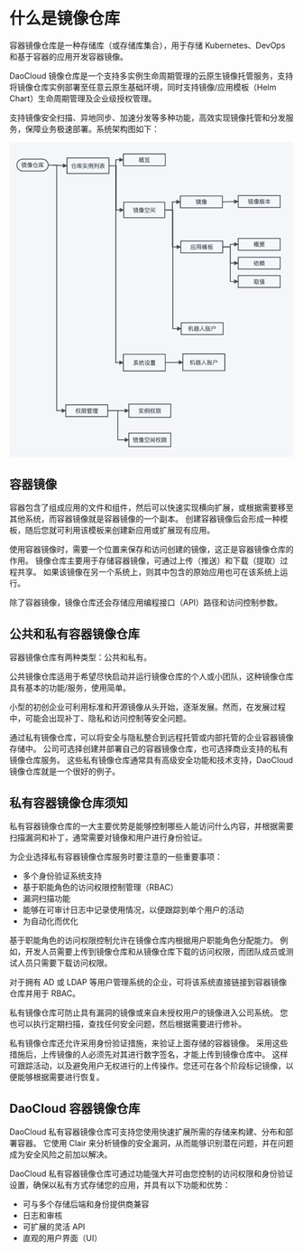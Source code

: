 # 什么是镜像仓库

容器镜像仓库是一种存储库（或存储库集合），用于存储 Kubernetes、DevOps 和基于容器的应用开发容器镜像。

DaoCloud 镜像仓库是一个支持多实例生命周期管理的云原生镜像托管服务，支持将镜像仓库实例部署至任意云原生基础环境，同时支持镜像/应用模板（Helm Chart）生命周期管理及企业级授权管理。

支持镜像安全扫描、异地同步、加速分发等多种功能，高效实现镜像托管和分发服务，保障业务极速部署。系统架构图如下：

![](images/intro01.png)

## 容器镜像

容器包含了组成应用的文件和组件，然后可以快速实现横向扩展，或根据需要移至其他系统，而容器镜像就是容器镜像的一个副本。
创建容器镜像后会形成一种模板，随后您就可利用该模板来创建新应用或扩展现有应用。

使用容器镜像时，需要一个位置来保存和访问创建的镜像，这正是容器镜像仓库的作用。
镜像仓库主要用于存储容器镜像，可通过上传（推送）和下载（提取）过程共享。
如果该镜像在另一个系统上，则其中包含的原始应用也可在该系统上运行。

除了容器镜像，镜像仓库还会存储应用编程接口（API）路径和访问控制参数。

## 公共和私有容器镜像仓库

容器镜像仓库有两种类型：公共和私有。

公共镜像仓库适用于希望尽快启动并运行镜像仓库的个人或小团队，这种镜像仓库具有基本的功能/服务，使用简单。

小型的初创企业可利用标准和开源镜像从头开始，逐渐发展。然而，在发展过程中，可能会出现补丁、隐私和访问控制等安全问题。

通过私有镜像仓库，可以将安全与隐私整合到远程托管或内部托管的企业容器镜像存储中。
公司可选择创建并部署自己的容器镜像仓库，也可选择商业支持的私有镜像仓库服务。
这些私有镜像仓库通常具有高级安全功能和技术支持，DaoCloud 镜像仓库就是一个很好的例子。

## 私有容器镜像仓库须知

私有容器镜像仓库的一大主要优势是能够控制哪些人能访问什么内容，并根据需要扫描漏洞和补丁，通常需要对镜像和用户进行身份验证。

为企业选择私有容器镜像仓库服务时要注意的一些重要事项：

- 多个身份验证系统支持
- 基于职能角色的访问权限控制管理（RBAC）
- 漏洞扫描功能
- 能够在可审计日志中记录使用情况，以便跟踪到单个用户的活动
- 为自动化而优化

基于职能角色的访问权限控制允许在镜像仓库内根据用户职能角色分配能力。
例如，开发人员需要上传到镜像仓库和从镜像仓库下载的访问权限，而团队成员或测试人员只需要下载访问权限。

对于拥有 AD 或 LDAP 等用户管理系统的企业，可将该系统直接链接到容器镜像仓库并用于 RBAC。

私有镜像仓库可防止具有漏洞的镜像或来自未授权用户的镜像进入公司系统。
您也可以执行定期扫描，查找任何安全问题，然后根据需要进行修补。

私有镜像仓库还允许采用身份验证措施，来验证上面存储的容器镜像。
采用这些措施后，上传镜像的人必须先对其进行数字签名，才能上传到镜像仓库中。
这样可跟踪活动，以及避免用户无权进行的上传操作。您还可在各个阶段标记镜像，以便能够根据需要进行恢复。

## DaoCloud 容器镜像仓库

DaoCloud 私有容器镜像仓库可支持您使用快速扩展所需的存储来构建、分布和部署容器。
它使用 Clair 来分析镜像的安全漏洞，从而能够识别潜在问题，并在问题成为安全风险之前加以解决。

DaoCloud 私有容器镜像仓库可通过功能强大并可由您控制的访问权限和身份验证设置，确保以私有方式存储您的应用，并具有以下功能和优势：

- 可与多个存储后端和身份提供商兼容
- 日志和审核
- 可扩展的灵活 API
- 直观的用户界面（UI）
